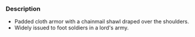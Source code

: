 ### Description
- Padded cloth armor with a chainmail shawl draped over the shoulders.
- Widely issued to foot soldiers in a lord's army.